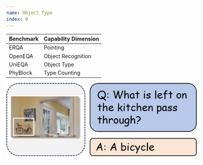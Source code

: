 ```yaml
---
name: Object Type
index: 0
---
```


<div class="row">
<div class="col-8">

| **Benchmark** | **Capability Dimension** |
| ------------- | ------------------------ |
| ERQA          | Pointing                 |
| OpenEQA       | Object Recognition       |
| UniEQA        | Object Type              |
| PhyBlock      | Type Counting            |

</div>

<div class="col-4">

![alt text](objectType.png)

</div>

</div>
